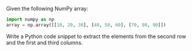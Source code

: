 Given the following NumPy array:

```python
import numpy as np
array = np.array([[10, 20, 30], [40, 50, 60], [70, 80, 90]])
```

Write a Python code snippet to extract the elements from the second row and the first and third columns.